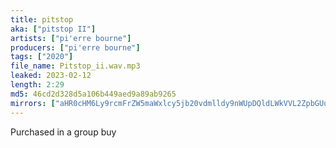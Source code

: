 ```yaml
---
title: pitstop
aka: ["pitstop II"]
artists: ["pi'erre bourne"]
producers: ["pi'erre bourne"]
tags: ["2020"]
file_name: Pitstop_ii.wav.mp3
leaked: 2023-02-12
length: 2:29
md5: 46cd2d328d5a106b449aed9a89ab9265
mirrors: ["aHR0cHM6Ly9rcmFrZW5maWxlcy5jb20vdmlldy9nWUpDQldLWkVVL2ZpbGUuaHRtbA==", "aHR0cHM6Ly9kYnJlZS5vcmcvdi9kMTc5YTQ="]
---
```

Purchased in a group buy
